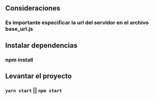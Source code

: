 ## Consideraciones
### Es importante especificar la url del servidor en el archivo base_url.js
## Instalar dependencias
### npm install
## Levantar el proyecto
### `yarn start` || `npm start`
